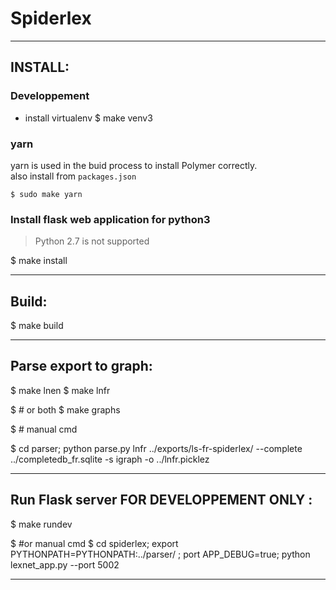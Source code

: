 
# Spiderlex

--------------------------


## INSTALL:

### Developpement 
* install virtualenv
    $ make venv3

### yarn

yarn is used in the buid process to install Polymer correctly.  
also install from `packages.json`

    $ sudo make yarn
   
### Install flask web application for python3 

> Python 2.7 is not supported

   $ make install 

-------------------------

## Build:

   $ make build 

--------------------------

## Parse export to graph:

   $ make lnen 
   $ make lnfr 

   $ # or both 
   $ make graphs 

   $ # manual cmd 

   $ cd parser; python parse.py lnfr ../exports/ls-fr-spiderlex/ --complete ../completedb_fr.sqlite -s igraph -o ../lnfr.picklez

--------------------------

## Run Flask server FOR DEVELOPPEMENT ONLY :

   $ make rundev

   $ #or manual cmd 
   $ cd spiderlex; export PYTHONPATH=PYTHONPATH:../parser/ ; port APP_DEBUG=true;  python lexnet_app.py  --port 5002

--------------------------
